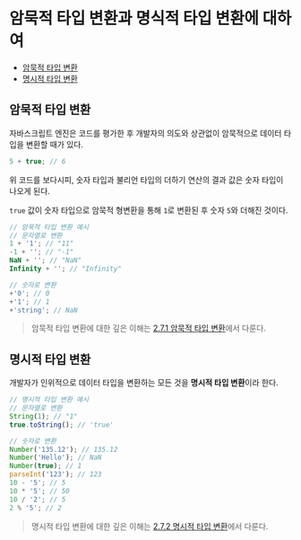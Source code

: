 # 암묵적 타입 변환과 명식적 타입 변환에 대하여
* <a href="#암묵적-타입-변환">암묵적 타입 변환</a>
* <a href="#명시적-타입-변환">명시적 타입 변환</a>


## 암묵적 타입 변환
자바스크립트 엔진은 코드를 평가한 후 개발자의 의도와 상관없이 암묵적으로 데이터 타입을 변환할 때가 있다.

```js
5 + true; // 6
```

위 코드를 보다시피, 숫자 타입과 불리언 타입의 더하기 연산의 결과 값은 숫자 타입이 나오게 된다.

```true``` 값이 숫자 타입으로 암묵적 형변환을 통해 ```1```로 변환된 후 숫자 ```5```와 더해진 것이다.
 
 ```js
// 암묵적 타입 변환 예시
// 문자열로 변환
1 + '1'; // "11"
-1 + ''; // "-1"
NaN + ''; // "NaN"
Infinity + ''; // "Infinity"

// 숫자로 변환
+'0'; // 0
+'1'; // 1
+'string'; // NaN
 ```

> 암묵적 타입 변환에 대한 깊은 이해는 [2.7.1 암묵적 타입 변환](https://bit.ly/3FGKAbG)에서 다룬다.

## 명시적 타입 변환
개발자가 인위적으로 데이터 타입을 변환하는 모든 것을 **명시적 타입 변환**이라 한다.  

```js
// 명시적 타입 변환 예시
// 문자열로 변환
String(1); // "1"
true.toString(); // 'true'

// 숫자로 변환
Number('135.12'); // 135.12
Number('Hello'); // NaN
Number(true); // 1
parseInt('123'); // 123
10 - '5'; // 5
10 * '5'; // 50
10 / '2'; // 5
2 % '5'; // 2
```

> 명시적 타입 변환에 대한 깊은 이해는 [2.7.2 명시적 타입 변환](https://bit.ly/3FGKAbG)에서 다룬다.